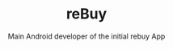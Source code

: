 ---
title: reBuy
subtitle: Main Android developer of the initial rebuy App
image: "../imgs/reBuy.webp"
link: https://play.google.com/store/apps/details?id=de.rebuy.android
buttonTitle: VISIT PLAY STORE
priority: 2
badges: [android]
categories: [projects, old]
--- 